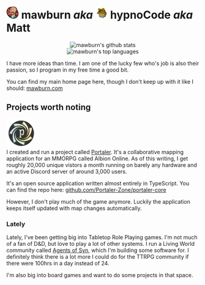 # ![mawburn lars](https://raw.githubusercontent.com/mawburn/mawburn/main/lars-tiny.webp) mawburn _aka_ ![mawburn lars](https://raw.githubusercontent.com/mawburn/mawburn/main/hypnoCode-tiny.webp) hypnoCode _aka_ Matt 
<p align="center">
  <img src="https://github-readme-stats.vercel.app/api?username=mawburn&count_private=true&show_icons=true&theme=synthwave" alt="mawburn's github stats" />
  <br />
  <img src="https://github-readme-stats.vercel.app/api/top-langs/?username=mawburn&layout=compact&theme=synthwave" alt="mawburn's top languages" />
</p>

I have more ideas than time. I am one of the lucky few who's job is also their passion, so I program in my free time a good bit. 

You can find my main home page here, though I don't keep up with it like I should: [mawburn.com](https://mawburn.com)

## Projects worth noting

![Portaler Logo](https://raw.githubusercontent.com/mawburn/mawburn/main/portaler.webp)   
I created and run a project called [Portaler](https://portaler.zone). It's a collaborative mapping application for an MMORPG called Albion Online. As of this writing, I get roughly 20,000 unique vistors a month running on barely any hardware and an active Discord server of around 3,000 users.

It's an open source application written almost entirely in TypeScript. You can find the repo here: [github.com/Portaler-Zone/portaler-core](https://github.com/Portaler-Zone/portaler-core)

However, I don't play much of the game anymore. Luckily the application keeps itself updated with map changes automatically.

### Lately

Lately, I've been getting big into Tabletop Role Playing games. I'm not much of a fan of D&D, but love to play a lot of other systems. I run a Living World community called [Agents of Syn](https://agentsofsyn.com), which I'm building some software for. I definitely think there is a lot more I could do for the TTRPG community if there were 100hrs in a day instead of 24. 

I'm also big into board games and want to do some projects in that space. 

